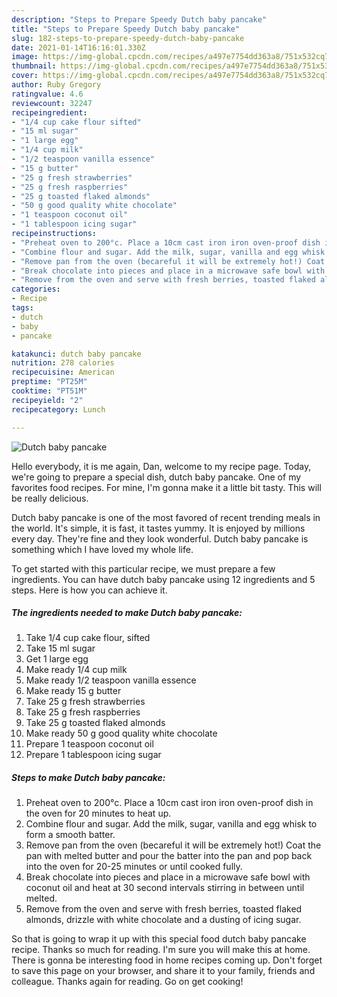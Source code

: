 ```yaml
---
description: "Steps to Prepare Speedy Dutch baby pancake"
title: "Steps to Prepare Speedy Dutch baby pancake"
slug: 182-steps-to-prepare-speedy-dutch-baby-pancake
date: 2021-01-14T16:16:01.330Z
image: https://img-global.cpcdn.com/recipes/a497e7754dd363a8/751x532cq70/dutch-baby-pancake-recipe-main-photo.jpg
thumbnail: https://img-global.cpcdn.com/recipes/a497e7754dd363a8/751x532cq70/dutch-baby-pancake-recipe-main-photo.jpg
cover: https://img-global.cpcdn.com/recipes/a497e7754dd363a8/751x532cq70/dutch-baby-pancake-recipe-main-photo.jpg
author: Ruby Gregory
ratingvalue: 4.6
reviewcount: 32247
recipeingredient:
- "1/4 cup cake flour sifted"
- "15 ml sugar"
- "1 large egg"
- "1/4 cup milk"
- "1/2 teaspoon vanilla essence"
- "15 g butter"
- "25 g fresh strawberries"
- "25 g fresh raspberries"
- "25 g toasted flaked almonds"
- "50 g good quality white chocolate"
- "1 teaspoon coconut oil"
- "1 tablespoon icing sugar"
recipeinstructions:
- "Preheat oven to 200°c. Place a 10cm cast iron iron oven-proof dish in the oven for 20 minutes to heat up."
- "Combine flour and sugar. Add the milk, sugar, vanilla and egg whisk to form a smooth batter."
- "Remove pan from the oven (becareful it will be extremely hot!) Coat the pan with melted butter and pour the batter into the pan and pop back into the oven for 20-25 minutes or until cooked fully."
- "Break chocolate into pieces and place in a microwave safe bowl with coconut oil and heat at 30 second intervals stirring in between until melted."
- "Remove from the oven and serve with fresh berries, toasted flaked almonds, drizzle with white chocolate and a dusting of icing sugar."
categories:
- Recipe
tags:
- dutch
- baby
- pancake

katakunci: dutch baby pancake 
nutrition: 278 calories
recipecuisine: American
preptime: "PT25M"
cooktime: "PT51M"
recipeyield: "2"
recipecategory: Lunch

---
```



![Dutch baby pancake](https://img-global.cpcdn.com/recipes/a497e7754dd363a8/751x532cq70/dutch-baby-pancake-recipe-main-photo.jpg)

Hello everybody, it is me again, Dan, welcome to my recipe page. Today, we're going to prepare a special dish, dutch baby pancake. One of my favorites food recipes. For mine, I'm gonna make it a little bit tasty. This will be really delicious.



Dutch baby pancake is one of the most favored of recent trending meals in the world. It's simple, it is fast, it tastes yummy. It is enjoyed by millions every day. They're fine and they look wonderful. Dutch baby pancake is something which I have loved my whole life.


To get started with this particular recipe, we must prepare a few ingredients. You can have dutch baby pancake using 12 ingredients and 5 steps. Here is how you can achieve it.

<!--inarticleads1-->

##### The ingredients needed to make Dutch baby pancake:

1. Take 1/4 cup cake flour, sifted
1. Take 15 ml sugar
1. Get 1 large egg
1. Make ready 1/4 cup milk
1. Make ready 1/2 teaspoon vanilla essence
1. Make ready 15 g butter
1. Take 25 g fresh strawberries
1. Take 25 g fresh raspberries
1. Take 25 g toasted flaked almonds
1. Make ready 50 g good quality white chocolate
1. Prepare 1 teaspoon coconut oil
1. Prepare 1 tablespoon icing sugar




<!--inarticleads2-->

##### Steps to make Dutch baby pancake:

1. Preheat oven to 200°c. Place a 10cm cast iron iron oven-proof dish in the oven for 20 minutes to heat up.
1. Combine flour and sugar. Add the milk, sugar, vanilla and egg whisk to form a smooth batter.
1. Remove pan from the oven (becareful it will be extremely hot!) Coat the pan with melted butter and pour the batter into the pan and pop back into the oven for 20-25 minutes or until cooked fully.
1. Break chocolate into pieces and place in a microwave safe bowl with coconut oil and heat at 30 second intervals stirring in between until melted.
1. Remove from the oven and serve with fresh berries, toasted flaked almonds, drizzle with white chocolate and a dusting of icing sugar.




So that is going to wrap it up with this special food dutch baby pancake recipe. Thanks so much for reading. I'm sure you will make this at home. There is gonna be interesting food in home recipes coming up. Don't forget to save this page on your browser, and share it to your family, friends and colleague. Thanks again for reading. Go on get cooking!
